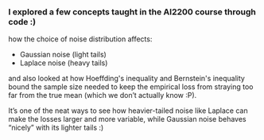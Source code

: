 ### I explored a few concepts taught in the AI2200 course through code :)

how the choice of noise distribution affects:

- Gaussian noise (light tails)
- Laplace noise (heavy tails)

and also looked at how Hoeffding's inequality and Bernstein's inequality bound the sample size needed to keep the empirical loss from straying too far from the true mean (which we don’t actually know :P).


It’s one of the neat ways to see how heavier-tailed noise like Laplace can make the losses larger and more variable, while Gaussian noise behaves “nicely” with its lighter tails :)
